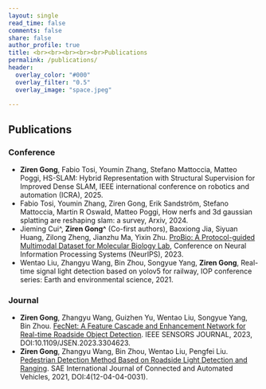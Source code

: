 ```yaml
---
layout: single
read_time: false
comments: false
share: false
author_profile: true
title: <br><br><br><br><br>Publications
permalink: /publications/
header:
  overlay_color: "#000"
  overlay_filter: "0.5"
  overlay_image: "space.jpeg"
  
---
```


## Publications
### Conference

* **Ziren Gong**, Fabio Tosi, Youmin Zhang, Stefano Mattoccia, Matteo Poggi, HS-SLAM: Hybrid Representation with Structural Supervision for Improved Dense SLAM, IEEE international conference on robotics and automation (ICRA), 2025.
* Fabio Tosi, Youmin Zhang, Ziren Gong, Erik Sandström, Stefano Mattoccia, Martin R Oswald, Matteo Poggi, How nerfs and 3d gaussian splatting are reshaping slam: a survey, Arxiv, 2024.
* Jieming Cui^, **Ziren Gong^** (Co-first authors), Baoxiong Jia, Siyuan Huang, Zilong Zheng, Jianzhu Ma, Yixin Zhu. [ProBio: A Protocol-guided Multimodal Dataset for Molecular Biology Lab](https://nips.cc/virtual/2023/poster/73683), Conference on Neural Information Processing Systems (NeurIPS), 2023.
* Wentao Liu, Zhangyu Wang, Bin Zhou, Songyue Yang, **Ziren Gong**, Real-time signal light detection based on yolov5 for railway, IOP conference series: Earth and environmental science, 2021. 

### Journal
* **Ziren Gong**, Zhangyu Wang, Guizhen Yu, Wentao Liu, Songyue Yang, Bin Zhou. [FecNet: A Feature Cascade and Enhancement Network for Real-time Roadside Object Detection](https://ieeexplore.ieee.org/document/10223730). IEEE SENSORS JOURNAL, 2023, DOI:10.1109/JSEN.2023.3304623.
* **Ziren Gong**, Zhangyu Wang, Bin Zhou, Wentao Liu, Pengfei Liu. [Pedestrian Detection Method Based on Roadside Light Detection and Ranging](https://www.sae.org/publications/technical-papers/content/12-04-04-0031/). SAE International Journal of Connected and Automated Vehicles, 2021, DOI:4(12-04-04-0031).

